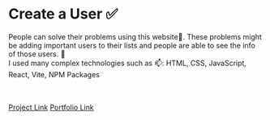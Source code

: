 # Create a User ✅

<p>People can solve their problems using this website🚫. These problems might be adding important users to their lists and people are able to see the info of those users. 👔 <br/>
I used many complex technologies such as 📫: 
 HTML, CSS, JavaScript, React, Vite, NPM Packages
</p>
<br/> <br/>
<a href="https://create-user-shk.netlify.app/">Project Link</a>
<a href="http://shakhriyor.com.uz/">Portfolio Link</a>
